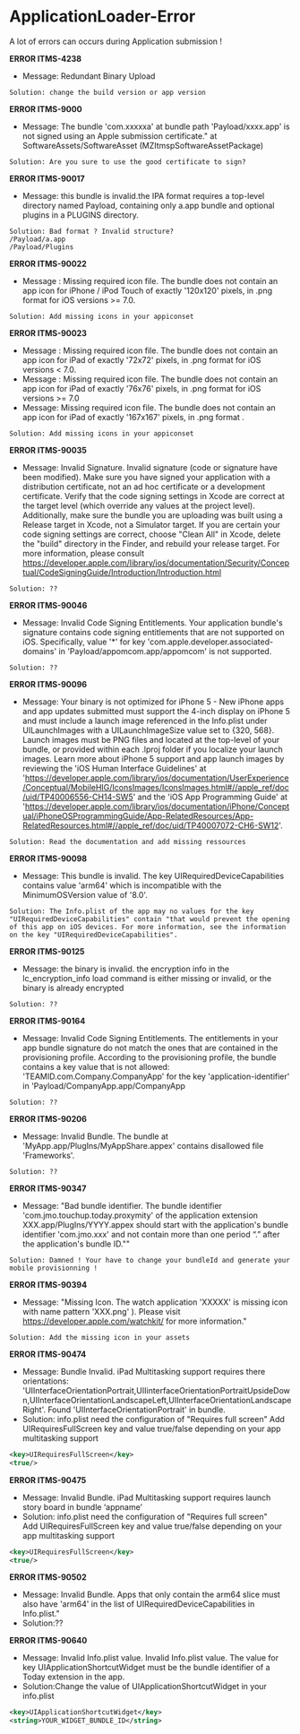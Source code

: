 # ApplicationLoader-Error
A lot of errors can occurs during Application submission !

**ERROR ITMS-4238**<br>
- Message: Redundant Binary Upload
 ```
 Solution: change the build version or app version
 ```

**ERROR ITMS-9000**<br>
- Message: The bundle 'com.xxxxxa' at bundle path 'Payload/xxxx.app' is not signed using an Apple submission certificate." at SoftwareAssets/SoftwareAsset (MZItmspSoftwareAssetPackage)<br>
```
Solution: Are you sure to use the good certificate to sign?
```

**ERROR ITMS-90017**<br>
- Message: this bundle is invalid.the IPA format requires a top-level directory named Payload, containing only a.app bundle and optional plugins in a PLUGINS directory.
```
Solution: Bad format ? Invalid structure?
/Payload/a.app
/Payload/Plugins
```

**ERROR ITMS-90022**<br>
- Message : Missing required icon file. The bundle does not contain an app icon for iPhone / iPod Touch of exactly '120x120' pixels, in .png format for iOS versions >= 7.0.
```
Solution: Add missing icons in your appiconset
```

**ERROR ITMS-90023**<br>
- Message : Missing required icon file.  The bundle does not contain an app icon for iPad of exactly '72x72' pixels, in .png format for iOS versions < 7.0.
- Message : Missing required icon file. The bundle does not contain an app icon for iPad of exactly '76x76' pixels, in .png format for iOS versions >= 7.0
- Message: Missing required icon file. The bundle does not contain an app icon for iPad of exactly '167x167' pixels, in .png format .
```
Solution: Add missing icons in your appiconset
```

**ERROR ITMS-90035**<br>
- Message: Invalid Signature. Invalid signature (code or signature have been modified). Make sure you have signed your application with a distribution certificate, not an ad hoc certificate or a development certificate. Verify that the code signing settings in Xcode are correct at the target level (which override any values at the project level). Additionally, make sure the bundle you are uploading was built using a Release target in Xcode, not a Simulator target. If you are certain your code signing settings are correct, choose "Clean All" in Xcode, delete the "build" directory in the Finder, and rebuild your release target. For more information, please consult https://developer.apple.com/library/ios/documentation/Security/Conceptual/CodeSigningGuide/Introduction/Introduction.html
```
Solution: ??
```

**ERROR ITMS-90046**<br>
- Message: Invalid Code Signing Entitlements. Your application bundle's signature contains code signing entitlements that are not supported on iOS. Specifically, value '*' for key 'com.apple.developer.associated-domains' in 'Payload/appomcom.app/appomcom' is not supported. <br>
```
Solution: ??
```

**ERROR ITMS-90096**<br>
- Message: Your binary is not optimized for iPhone 5 - New iPhone apps and app updates submitted must support the 4-inch display on iPhone 5 and must include a launch image referenced in the Info.plist under UILaunchImages with a UILaunchImageSize value set to {320, 568}. Launch images must be PNG files and located at the top-level of your bundle, or provided within each .lproj folder if you localize your launch images. Learn more about iPhone 5 support and app launch images by reviewing the 'iOS Human Interface Guidelines' at 'https://developer.apple.com/library/ios/documentation/UserExperience/Conceptual/MobileHIG/IconsImages/IconsImages.html#//apple_ref/doc/uid/TP40006556-CH14-SW5' and the 'iOS App Programming Guide' at 'https://developer.apple.com/library/ios/documentation/iPhone/Conceptual/iPhoneOSProgrammingGuide/App-RelatedResources/App-RelatedResources.html#//apple_ref/doc/uid/TP40007072-CH6-SW12'.
```
Solution: Read the documentation and add missing ressources
```

**ERROR ITMS-90098**<br>
- Message: This bundle is invalid. The key UIRequiredDeviceCapabilities contains value 'arm64' which is incompatible with the MinimumOSVersion value of '8.0'.<br>
```
Solution: The Info.plist of the app may no values for the key "UIRequiredDeviceCapabilities" contain "that would prevent the opening of this app on iOS devices. For more information, see the information on the key "UIRequiredDeviceCapabilities".
```

**ERROR ITMS-90125**<br>
- Message: the binary is invalid. the encryption info in the lc_encryption_info load command is either missing or invalid, or the binary is already encrypted
```
Solution: ??
```

**ERROR ITMS-90164**<br>
- Message: Invalid Code Signing Entitlements. The entitlements in your app bundle signature do not match the ones that are contained in the provisioning profile. According to the provisioning profile, the bundle contains a key value that is not allowed: 'TEAMID.com.Company.CompanyApp' for the key 'application-identifier' in 'Payload/CompanyApp.app/CompanyApp<br>
```
Solution: ??
```

**ERROR ITMS-90206**<br>
- Message: Invalid Bundle. The bundle at 'MyApp.app/PlugIns/MyAppShare.appex' contains disallowed file 'Frameworks'.
```
Solution: ??
```

**ERROR ITMS-90347**<br>
- Message: "Bad bundle identifier. The bundle identifier 'com.jmo.touchup.today.proxymity' of the application extension XXX.app/PlugIns/YYYY.appex should start with the application's bundle identifier 'com.jmo.xxx' and not contain more than one period “.” after the application's bundle ID.""

```
Solution: Damned ! Your have to change your bundleId and generate your mobile provisionning !
```

**ERROR ITMS-90394**<br>
- Message: "Missing Icon. The watch application 'XXXXX' is missing icon with name pattern 'XXX.png' ). Please visit https://developer.apple.com/watchkit/ for more information."

```
Solution: Add the missing icon in your assets
```

**ERROR ITMS-90474**<br>
- Message: Bundle Invalid. iPad Multitasking support requires there orientations: 'UIInterfaceOrientationPortrait,UIIinterfaceOrientationPortraitUpsideDown,UIInterfaceOrientationLandscapeLeft,UIInterfaceOrientationLandscapeRight'. Found 'UIInterfaceOrientationPortrait' in bundle.<br>
- Solution: info.plist need the configuration of "Requires full screen"
Add UIRequiresFullScreen key and value true/false depending on your app multitasking support
```xml
<key>UIRequiresFullScreen</key>
<true/>
```

**ERROR ITMS-90475**<br>
- Message: Invalid Bundle. iPad Multitasking support requires launch story board in bundle ‘appname’
- Solution: info.plist need the configuration of "Requires full screen"<br>
Add UIRequiresFullScreen key and value true/false depending on your app multitasking support
```xml
<key>UIRequiresFullScreen</key>
<true/>
```
**ERROR ITMS-90502**<br>
- Message: Invalid Bundle. Apps that only contain the arm64 slice must also have 'arm64' in the list of UIRequiredDeviceCapabilities in Info.plist."<br>
- Solution:??

**ERROR ITMS-90640**<br>
- Message: Invalid Info.plist value. Invalid Info.plist value. The value for key UIApplicationShortcutWidget must be the bundle identifier of a Today extension in the app.<br>
- Solution:Change the value of UIApplicationShortcutWidget in your info.plist
```xml
<key>UIApplicationShortcutWidget</key>
<string>YOUR_WIDGET_BUNDLE_ID</string>
```
